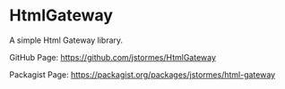 # HtmlGateway
A simple Html Gateway library.


GitHub Page:
https://github.com/jstormes/HtmlGateway

Packagist Page:
https://packagist.org/packages/jstormes/html-gateway



